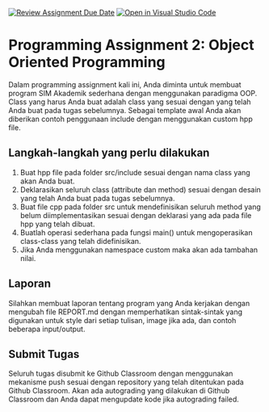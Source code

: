[![Review Assignment Due Date](https://classroom.github.com/assets/deadline-readme-button-8d59dc4de5201274e310e4c54b9627a8934c3b88527886e3b421487c677d23eb.svg)](https://classroom.github.com/a/MmBNwKRt)
[![Open in Visual Studio Code](https://classroom.github.com/assets/open-in-vscode-c66648af7eb3fe8bc4f294546bfd86ef473780cde1dea487d3c4ff354943c9ae.svg)](https://classroom.github.com/online_ide?assignment_repo_id=10598106&assignment_repo_type=AssignmentRepo)
# Programming Assignment 2: Object Oriented Programming

Dalam programming assignment kali ini, Anda diminta untuk membuat program SIM Akademik sederhana dengan menggunakan paradigma OOP.
Class yang harus Anda buat adalah class yang sesuai dengan yang telah Anda buat pada tugas sebelumnya.
Sebagai template awal Anda akan diberikan contoh penggunaan include dengan menggunakan custom hpp file.

## Langkah-langkah yang perlu dilakukan

1. Buat hpp file pada folder src/include sesuai dengan nama class yang akan Anda buat.
2. Deklarasikan seluruh class (attribute dan method) sesuai dengan desain yang telah Anda buat pada tugas sebelumnya.
3. Buat file cpp pada folder src untuk mendefinisikan seluruh method yang belum diimplementasikan sesuai dengan deklarasi yang ada pada file hpp yang telah dibuat.
4. Buatlah operasi sederhana pada fungsi main() untuk mengoperasikan class-class yang telah didefinisikan.
5. Jika Anda menggunakan namespace custom maka akan ada tambahan nilai.

## Laporan

Silahkan membuat laporan tentang program yang Anda kerjakan dengan mengubah file REPORT.md dengan memperhatikan sintak-sintak yang digunakan untuk style dari setiap tulisan, image jika ada, dan contoh beberapa input/output.

## Submit Tugas

Seluruh tugas disubmit ke Github Classroom dengan menggunakan mekanisme push sesuai dengan repository yang telah ditentukan pada Github Classroom. Akan ada autograding yang dilakukan di Github Classroom dan Anda dapat mengupdate kode jika autograding failed.
